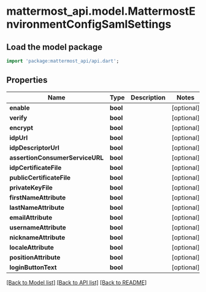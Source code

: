 # mattermost_api.model.MattermostEnvironmentConfigSamlSettings

## Load the model package
```dart
import 'package:mattermost_api/api.dart';
```

## Properties
Name | Type | Description | Notes
------------ | ------------- | ------------- | -------------
**enable** | **bool** |  | [optional] 
**verify** | **bool** |  | [optional] 
**encrypt** | **bool** |  | [optional] 
**idpUrl** | **bool** |  | [optional] 
**idpDescriptorUrl** | **bool** |  | [optional] 
**assertionConsumerServiceURL** | **bool** |  | [optional] 
**idpCertificateFile** | **bool** |  | [optional] 
**publicCertificateFile** | **bool** |  | [optional] 
**privateKeyFile** | **bool** |  | [optional] 
**firstNameAttribute** | **bool** |  | [optional] 
**lastNameAttribute** | **bool** |  | [optional] 
**emailAttribute** | **bool** |  | [optional] 
**usernameAttribute** | **bool** |  | [optional] 
**nicknameAttribute** | **bool** |  | [optional] 
**localeAttribute** | **bool** |  | [optional] 
**positionAttribute** | **bool** |  | [optional] 
**loginButtonText** | **bool** |  | [optional] 

[[Back to Model list]](../GENERATED_README.md#documentation-for-models) [[Back to API list]](../GENERATED_README.md#documentation-for-api-endpoints) [[Back to README]](../GENERATED_README.md)


